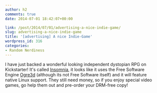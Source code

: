 ```yaml
---
author: h2
comments: true
date: 2014-07-01 18:42:07+00:00

link: /post/2014/07/01/advertising-a-nice-indie-game/
slug: advertising-a-nice-indie-game
title: '[advertising] A nice Indie-Game'
wordpress_id: 316
categories:
- Random Nerdiness
---
```


I have just backed a wonderful looking independent dystopian RPG on Kickstarter! It's called [Insomnia](https://www.kickstarter.com/projects/1892480689/insomnia-an-rpg-set-in-a-brutal-dieselpunk-univers), it looks like it uses the Free Software Engine [Ogre3d](http://www.ogre3d.org/) (although its not Free Software itself) and it will feature native Linux support. They still need money, so if you enjoy special video games, go help them out and pre-order your DRM-free copy!
